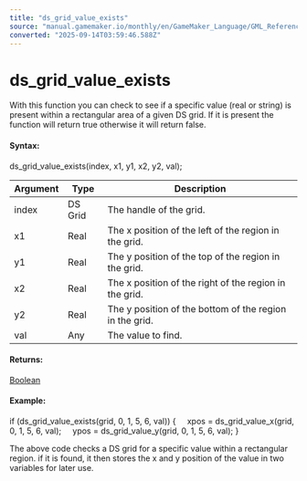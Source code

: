 ```yaml
---
title: "ds_grid_value_exists"
source: "manual.gamemaker.io/monthly/en/GameMaker_Language/GML_Reference/Data_Structures/DS_Grids/ds_grid_value_exists.htm"
converted: "2025-09-14T03:59:46.588Z"
---
```


# ds\_grid\_value\_exists

With this function you can check to see if a specific value (real or string) is present within a rectangular area of a given DS grid. If it is present the function will return true otherwise it will return false.

#### Syntax:

ds\_grid\_value\_exists(index, x1, y1, x2, y2, val);

| Argument | Type | Description |
| --- | --- | --- |
| index | DS Grid | The handle of the grid. |
| x1 | Real | The x position of the left of the region in the grid. |
| y1 | Real | The y position of the top of the region in the grid. |
| x2 | Real | The x position of the right of the region in the grid. |
| y2 | Real | The y position of the bottom of the region in the grid. |
| val | Any | The value to find. |

#### Returns:

[Boolean](../../../../../../../GameMaker_Language/GML_Overview/Data_Types.md)

#### Example:

if (ds\_grid\_value\_exists(grid, 0, 1, 5, 6, val))
{
    xpos = ds\_grid\_value\_x(grid, 0, 1, 5, 6, val);
    ypos = ds\_grid\_value\_y(grid, 0, 1, 5, 6, val);
}

The above code checks a DS grid for a specific value within a rectangular region. if it is found, it then stores the x and y position of the value in two variables for later use.